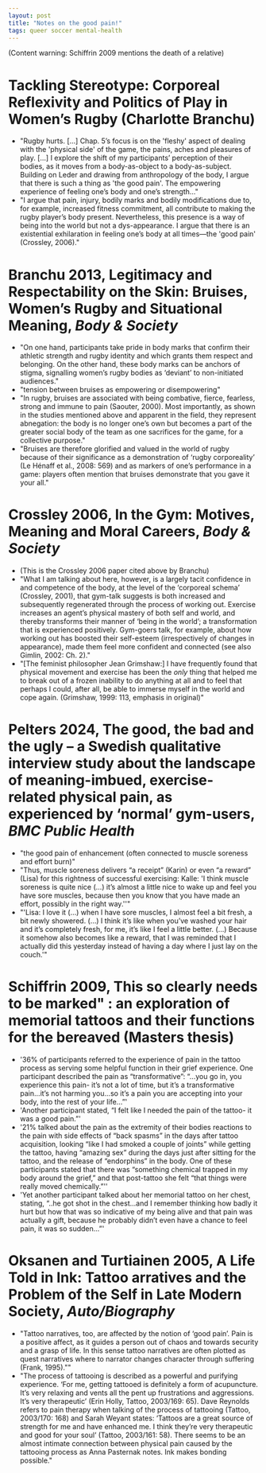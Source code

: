 ```yaml
---
layout: post
title: "Notes on the good pain!"
tags: queer soccer mental-health
---
```


(Content warning: Schiffrin 2009 mentions the death of a relative)

# Tackling Stereotype: Corporeal Reflexivity and Politics of Play in Women’s Rugby (Charlotte Branchu)

- "Rugby hurts. [...] Chap. 5’s focus is on the 'fleshy' aspect of dealing with the 'physical side' of the game, the pains, aches and pleasures of play. [...] I explore the shift of my participants’ perception of their bodies, as it moves from a body-as-object to a body-as-subject. Building on Leder and drawing from anthropology of the body, I argue that there is such a thing as 'the good pain'. The empowering experience of feeling one’s
body and one’s strength..."
- "I argue that pain, injury, bodily marks and bodily modifications due to, for example, increased fitness commitment, all contribute to making the rugby player’s body present. Nevertheless, this presence is a way of being into the world but not a dys-appearance. I argue that there is an existential exhilaration in feeling one’s body at all times—the 'good pain' (Crossley, 2006)."

# Branchu 2013, Legitimacy and Respectability on the Skin: Bruises, Women’s Rugby and Situational Meaning, *Body & Society*

- "On one hand, participants take pride in body marks that confirm their athletic strength and rugby identity and which grants them respect and belonging. On the other hand, these body marks can be anchors of stigma, signalling women’s rugby bodies as ‘deviant’ to non-initiated audiences."
- "tension between bruises as empowering or disempowering"
- "In rugby, bruises are associated with being combative, fierce, fearless, strong and immune to pain (Saouter, 2000). Most importantly, as shown in the studies mentioned above and apparent in the field, they represent abnegation: the body is no longer one’s own but becomes a part of the greater social body of the team as one sacrifices for the game, for a collective purpose."
- "Bruises are therefore glorified and valued in the world of rugby because of their significance as a demonstration of ‘rugby corporeality’ (Le Hénaff et al., 2008: 569) and as markers of one’s performance in a game: players often mention that bruises demonstrate that you gave it your all."

# Crossley 2006, In the Gym: Motives, Meaning and Moral Careers, *Body & Society*

- (This is the Crossley 2006 paper cited above by Branchu)
- "What I am talking about here, however, is a largely tacit confidence in and competence of the body, at the level of the ‘corporeal schema’ (Crossley, 2001), that gym-talk suggests is both increased and subsequently regenerated through the process of working out. Exercise increases an agent’s physical mastery of both self and world, and thereby transforms their manner of ‘being in the world’; a transformation that is experienced positively. Gym-goers talk, for example, about how working out has boosted their self-esteem (irrespectively of changes in appearance), made them feel more confident and connected (see also Gimlin, 2002: Ch. 2)."
- "[The feminist philosopher Jean Grimshaw:] I have frequently found that physical movement and exercise has been the *only* thing that helped me to break out of a frozen inability to do anything at all and to feel that perhaps I could, after all, be able to immerse myself in the world and cope again. (Grimshaw, 1999: 113, emphasis in original)"

# Pelters 2024, The good, the bad and the ugly – a Swedish qualitative interview study about the landscape of meaning-imbued, exercise-related physical pain, as experienced by ‘normal’ gym-users, *BMC Public Health*

- "the good pain of enhancement (often connected to muscle soreness and effort burn)"
- "Thus, muscle soreness delivers “a receipt” (Karin) or even “a reward” (Lisa) for this rightness of successful exercising: Kalle: 'I think muscle soreness is quite nice (…) it’s almost a little nice to wake up and feel you have sore muscles, because then you know that you have made an effort, possibly in the right way.''"
- "'Lisa: I love it (…) when I have sore muscles, I almost feel a bit fresh, a bit newly showered. (…) I think it’s like when you’ve washed your hair and it’s completely fresh, for me, it’s like I feel a little better. (…) Because it somehow also becomes like a reward, that I was reminded that I actually did this yesterday instead of having a day where I just lay on the couch.'"

# Schiffrin 2009, This so clearly needs to be marked" : an exploration of memorial tattoos and their functions for the bereaved (Masters thesis)

- '36% of participants referred to the experience of pain in the tattoo process as serving some helpful function in their grief experience. One participant described the pain as “transformative”: “...you go in, you experience this pain- it’s not a lot of time, but it’s a transformative pain...it’s not harming you...so it’s a pain you are accepting into your body, into the rest of your life...”'
- 'Another participant stated, “I felt like I needed the pain of the tattoo- it was a good pain.”'
- '21% talked about the pain as the extremity of their bodies reactions to the pain with side effects of “back spasms” in the days after tattoo acquisition, looking “like I had smoked a couple of joints” while getting the tattoo, having “amazing sex” during the days just after sitting for the tattoo, and the release of “endorphins” in the body. One of these participants stated that there was “something chemical trapped in my body around the grief,” and that post-tattoo she felt “that things were really moved chemically.”''
- 'Yet another participant talked about her memorial tattoo on her chest, stating, “..he got shot in the chest...and I remember thinking how badly it hurt but how that was so indicative of my being alive and that pain was actually a gift, because he probably didn’t even have a chance to feel pain, it was so sudden...”'

# Oksanen and Turtiainen 2005, A Life Told in Ink: Tattoo arratives and the Problem of the Self in Late Modern Society, *Auto/Biography*

- "Tattoo narratives, too, are affected by the notion of ‘good pain’. Pain is a positive affect, as it guides a person out of chaos and towards security and a grasp of life. In this sense tattoo narratives are often plotted as quest narratives where to narrator changes character through suffering (Frank, 1995).""
- "The process of tattooing is described as a powerful and purifying experience. ‘For me, getting tattooed is definitely a form of acupuncture. It’s very relaxing and vents all the pent up frustrations and aggressions. It’s very therapeutic’ (Erin Holly, Tattoo, 2003/169: 65). Dave Reynolds refers to pain therapy when talking of the process of tattooing (Tattoo, 2003/170: 168) and Sarah Weyant states: ‘Tattoos are a great source of strength for me and have enhanced me. I think they’re very therapeutic and good for your soul’ (Tattoo, 2003/161: 58). There seems to be an almost intimate connection between physical pain caused by the tattooing process as Anna Pasternak notes. Ink makes bonding possible."
